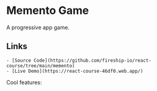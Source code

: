 # Memento Game

A progressive app game.

## Links
	- [Source Code](https://github.com/fireship-io/react-course/tree/main/memento)
	- [Live Demo](https://react-course-46df0.web.app/)

Cool features:
